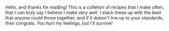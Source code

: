 Hello, and thanks for reading! This is a colletion of recipes that I make often, that I can truly say I believe I make very well. I stack these up with the best that anyone could throw together, and if it doesn't live up to your standards, then congrats. You hurt my feelings, but I'll survive!

